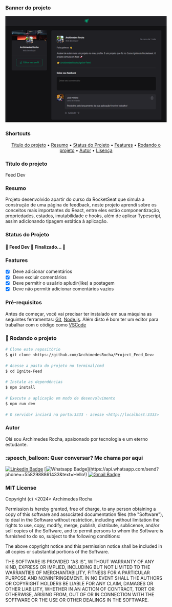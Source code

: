 ### Banner do projeto

<img src="./public/thumbnail.png">

### Shortcuts

<p align="center">
 <a href="#titulo-do-projeto">Título do projeto</a> •
 <a href="#resumo">Resumo</a> • 
 <a href="#status-do-projeto">Status do Projeto</a> • 
 <a href="#features">Features</a> • 
 <a href="#-rodando-o-projeto">Rodando o projeto</a> • 
 <a href="#autor">Autor</a> • 
 <a href="#mit-license">Lisença</a>
</p>

### Título do projeto

Feed Dev

### Resumo

Projeto desenvolvido apartir do curso da RocketSeat que simula a construção de uma página de feedback, neste projeto aprendi sobre os conceitos mais importantes do React, entre eles estão componentização, propriedades, estados, imutabilidade e hooks, além de aplicar Typescript, assim adicionando tipagem estática à aplicação.

### Status do Projeto

<h4 align="left"> 
	🚧  Feed Dev 🚀 Finalizado...  🚧
</h4>

### Features

- [x] Deve adicionar comentários
- [x] Deve excluir comentários
- [x] Deve permitir o usuário apludir(like) a postagem
- [x] Deve não permitir adicionar comentários vazios

### Pré-requisitos

Antes de começar, você vai precisar ter instalado em sua máquina as seguintes ferramentas:
[Git](https://git-scm.com), [Node.js](https://nodejs.org/en/). 
Além disto é bom ter um editor para trabalhar com o código como [VSCode](https://code.visualstudio.com/)

### 🎲 Rodando o projeto
```bash
# Clone este repositório
$ git clone <https://github.com/ArchimedesRocha/Project_Feed_Dev>

# Acesse a pasta do projeto no terminal/cmd
$ cd Ignite-Feed

# Instale as dependências
$ npm install

# Execute a aplicação em modo de desenvolvimento
$ npm run dev

# O servidor inciará na porta:3333 - acesse <http://localhost:3333>
```

### Autor

Olá sou Archimedes Rocha, apaixonado por tecnologia e um eterno estudante.


<h3>:speech_balloon: Quer conversar? Me chama por aqui</h3>

[![Linkedin Badge](https://img.shields.io/badge/-LinkedIn-blue?style=flat-square&logo=Linkedin&logoColor=white&link=https://www.linkedin.com/in/archimedes-rocha-81334827/)](https://www.linkedin.com/in/archimedes-rocha-81334827/)
[![Whatsapp Badge](https://img.shields.io/badge/-Whatsapp-4CA143?style=flat-square&labelColor=4CA143&logo=whatsapp&logoColor=white&link=https://api.whatsapp.com/send?phone=+5582988861433&text=Hello!)](https://api.whatsapp.com/send?phone=+5582988861433&text=Hello!)
[![Gmail Badge](https://img.shields.io/badge/-Gmail-c14438?style=flat-square&logo=Gmail&logoColor=white&link=mailto:dev.archimedesrocha@gmail.com)](mailto:dev.archimedesrocha@gmail.com)


### MIT License

Copyright (c) <2024> Archimedes Rocha

Permission is hereby granted, free of charge, to any person obtaining a copy
of this software and associated documentation files (the "Software"), to deal
in the Software without restriction, including without limitation the rights
to use, copy, modify, merge, publish, distribute, sublicense, and/or sell
copies of the Software, and to permit persons to whom the Software is
furnished to do so, subject to the following conditions:

The above copyright notice and this permission notice shall be included in all
copies or substantial portions of the Software.

THE SOFTWARE IS PROVIDED "AS IS", WITHOUT WARRANTY OF ANY KIND, EXPRESS OR
IMPLIED, INCLUDING BUT NOT LIMITED TO THE WARRANTIES OF MERCHANTABILITY,
FITNESS FOR A PARTICULAR PURPOSE AND NONINFRINGEMENT. IN NO EVENT SHALL THE
AUTHORS OR COPYRIGHT HOLDERS BE LIABLE FOR ANY CLAIM, DAMAGES OR OTHER
LIABILITY, WHETHER IN AN ACTION OF CONTRACT, TORT OR OTHERWISE, ARISING FROM,
OUT OF OR IN CONNECTION WITH THE SOFTWARE OR THE USE OR OTHER DEALINGS IN THE
SOFTWARE.